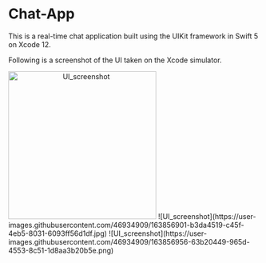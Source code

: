 # Chat-App
This is a real-time chat application built using the UIKit framework in Swift 5 on Xcode 12.

Following is a screenshot of the UI taken on the Xcode simulator.

<img width="296" alt="UI_screenshot" style="text-align:center" src="https://user-images.githubusercontent.com/46934909/163856528-4739bb97-bed1-45b4-988f-c91cf50ee867.png" >
![UI_screenshot](https://user-images.githubusercontent.com/46934909/163856901-b3da4519-c45f-4eb5-8031-6093ff56d1df.jpg)
![UI_screenshot](https://user-images.githubusercontent.com/46934909/163856956-63b20449-965d-4553-8c51-1d8aa3b20b5e.png)

